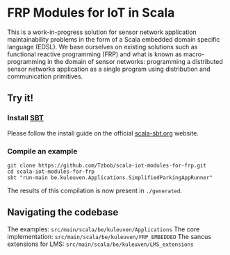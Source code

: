 # FRP Modules for IoT in Scala

This is a work-in-progress solution for sensor network application
maintainability problems in the form of a Scala embedded domain specific
language (EDSL). We base ourselves on existing solutions such as functional
reactive programming (FRP) and what is known as macro-programming in the domain
of sensor networks: programming a distributed sensor networks application as a
single program using distribution and communication primitives.

## Try it!

### Install [SBT](http://www.scala-sbt.org/)

Please follow the install guide on the official [scala-sbt.org](http://www.scala-sbt.org/release/docs/Getting-Started/Setup.html#installing-sbt) website.

### Compile an example

    git clone https://github.com/Tzbob/scala-iot-modules-for-frp.git
    cd scala-iot-modules-for-frp
    sbt "run-main be.kuleuven.Applications.SimplifiedParkingAppRunner"

The results of this compilation is now present in ```./generated```.
    

## Navigating the codebase

The examples: ```src/main/scala/be/kuleuven/Applications```
The core implementation: ```src/main/scala/be/kuleuven/FRP_EMBEDDED```
The sancus extensions for LMS: ```src/main/scala/be/kuleuven/LMS_extensions```
